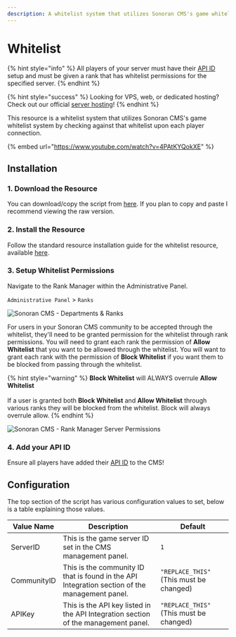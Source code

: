 ```yaml
---
description: A whitelist system that utilizes Sonoran CMS's game whitelist system.
---
```


# Whitelist

{% hint style="info" %}
All players of your server must have their [API ID](../../../../developer-api-documentation/api-integration/getting-started/api-id-system.md) setup and must be given a rank that has whitelist permissions for the specified server.
{% endhint %}

{% hint style="success" %}
Looking for VPS, web, or dedicated hosting? Check out our official [server hosting](../../../../other-products/server-hosting.md)!
{% endhint %}

This resource is a whitelist system that utilizes Sonoran CMS's game whitelist system by checking against that whitelist upon each player connection.

{% embed url="https://www.youtube.com/watch?v=4PAtKYQokXE" %}

## Installation

### 1. Download the Resource

You can download/copy the script from [here](https://github.com/Sonoran-Software/Sonoran-CMS-Roblox-Integration/blob/release/script.lua). If you plan to copy and paste I recommend viewing the raw version.

### 2. Install the Resource

Follow the standard resource installation guide for the whitelist resource, available [here](../roblox-resource-installation.md).

### 3. Setup Whitelist Permissions

Navigate to the Rank Manager within the Administrative Panel.

`Administrative Panel` > `Ranks`

![Sonoran CMS - Departments & Ranks](../../../../.gitbook/assets/CMS\_DeptRankOverviewFull.png)

For users in your Sonoran CMS community to be accepted through the whitelist, they'll need to be granted permission for the whitelist through rank permissions. You will need to grant each rank the permission of **Allow Whitelist** that you want to be allowed through the whitelist. You will want to grant each rank with the permission of **Block Whitelist** if you want them to be blocked from passing through the whitelist.

{% hint style="warning" %}
**Block Whitelist** will ALWAYS overrule **Allow Whitelist**\
\
If a user is granted both **Block Whitelist** and **Allow Whitelist** through various ranks they will be blocked from the whitelist. Block will always overrule allow.
{% endhint %}

![Sonoran CMS - Rank Manager Server Permissions](../../../../.gitbook/assets/CMS\_WhitelistPerms.png)

### 4. Add your API ID

Ensure all players have added their [API ID](../../../../developer-api-documentation/api-integration/getting-started/api-id-system.md) to the CMS!

## Configuration

The top section of the script has various configuration values to set, below is a table explaining those values.

| Value Name  | Description                                                                                    | Default                                 |
| ----------- | ---------------------------------------------------------------------------------------------- | --------------------------------------- |
| ServerID    | This is the game server ID set in the CMS management panel.                                    | `1`                                     |
| CommunityID | This is the community ID that is found in the API Integration section of the management panel. | `"REPLACE_THIS"` (This must be changed) |
| APIKey      | This is the API key listed in the API Integration section of the management panel.             | `"REPLACE_THIS"` (This must be changed) |
